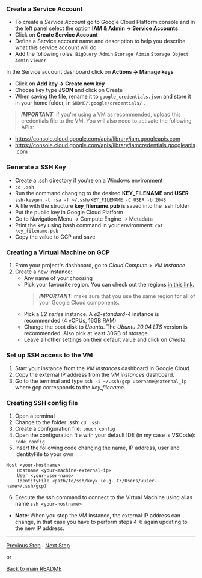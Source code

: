 ### Create a Service Account
- To create a _Service Account_ go to Google Cloud Platform console and in the left panel select the option **IAM & Admin -> Service Accounts**
- Click on **Create Service Account**
- Define a Service account name and description to help you describe what this service account will do
- Add the following roles:
`BigQuery Admin`
`Storage Admin`
`Storage Object Admin`
`Viewer`

In the Service account dashboard click on **Actions -> Manage keys**
- Click on **Add key -> Create new key**
- Choose key type **JSON** and click on Create
- When saving the file, rename it to `google_credentials.json` and store it in your home folder, in `$HOME/.google/credentials/` .
> ***IMPORTANT***: if you're using a VM as recommended, upload this credentials file to the VM.
You will also need to activate the following APIs:
* https://console.cloud.google.com/apis/library/iam.googleapis.com
* https://console.cloud.google.com/apis/library/iamcredentials.googleapis.com

### Generate a SSH Key

- Create a .ssh directory if you're on a Windows environment
- ```cd .ssh ```
- Run the command changing to the desired **KEY_FILENAME** and **USER** ```ssh-keygen -t rsa -f ~/.ssh/KEY_FILENAME -C USER -b 2048```
- A file with the structure **key_filename.pub** is saved into the .ssh folder
- Put the public key in Google Cloud Platform
- Go to Navigation Menu -> Compute Engine -> Metadata
- Print the key using bash command in your environment: ```cat key_filename.pub ```
- Copy the value to GCP and save

### Creating a Virtual Machine on GCP

1. From your project's dashboard, go to _Cloud Compute_ > _VM instance_
1. Create a new instance:
    * Any name of your choosing
    * Pick your favourite region. You can check out the regions [in this link](https://cloud.google.com/about/locations).
        > ***IMPORTANT***: make sure that you use the same region for all of your Google Cloud components.
    * Pick a _E2 series_ instance. A _e2-standard-4_ instance is recommended (4 vCPUs, 16GB RAM)
    * Change the boot disk to _Ubuntu_. The _Ubuntu 20.04 LTS_ version is recommended. Also pick at least 30GB of storage.
    * Leave all other settings on their default value and click on _Create_.

### Set up SSH access to the VM

1. Start your instance from the _VM instances_ dashboard in Google Cloud.
1. Copy the external IP address from the _VM instances_ dashboard.
2. Go to the terminal and type ```ssh -i ~/.ssh/gcp username@external_ip``` where gcp corresponds to the _key_filename_.

### Creating SSH config file

1. Open a terminal
2. Change to the folder .ssh: ```cd .ssh```
3. Create a configuration file: ```touch config```
4. Open the configuration file with your default IDE (in my case is VSCode): ```code config```
5. Insert the following code changing the name, IP address, user and IdentityFile to your own
```
Host <your-hostname>
    Hostname <your-machine-external-ip>
    User <your-user-name>
    IdentityFile <path/to/ssh/key> (e.g. C:/Users/<user-name>/.ssh/gcp)
```
6. Execute the ssh command to connect to the Virtual Machine using alias name
```ssh <your-hostname>```
- **Note**: When you stop the VM instance, the external IP address can change, in that case you have to perform steps 4-6 again updating to the new IP address.

---

[Previous Step](prerequisites.md.md) | [Next Step](infrastructure.md.md)

or

[Back to main README](../README.md)
